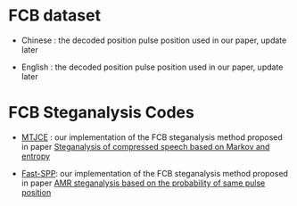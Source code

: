 # FCB dataset

- Chinese  :  the decoded position pulse position used in our paper, update later

- English : the decoded position pulse position used in our paper, update later

  

# FCB Steganalysis Codes

- [MTJCE][1] : our implementation of the FCB steganalysis method proposed in paper [Steganalysis of compressed speech based on Markov and entropy](https://link.springer.com/chapter/10.1007/978-3-662-43886-2_5)

- [Fast-SPP][2]: our implementation of the FCB steganalysis method proposed in paper [AMR steganalysis based on the probability of same pulse position](https://ieeexplore.ieee.org/abstract/document/7083709)

  [1]:FCB_Steganalysis_Algorithms/MTJCE(https://github.com/VOIPsteganalysis/FCBsteganalysis/tree/master/FCB_Steganalysis_Algorithms/MTJCE.m)
  [2]:FCB_Steganalysis_Algorithms/Fast-SPP(https://github.com/VOIPsteganalysis/FCBsteganalysis/tree/master/FCB_Steganalysis_Algorithms/Fast-SPP.m)

